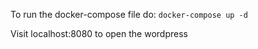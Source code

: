 To run the docker-compose file do:
 ```docker-compose up -d```

Visit localhost:8080 to open the wordpress

